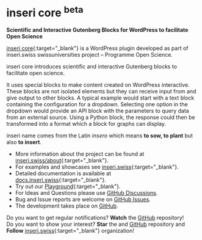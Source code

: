 # inseri core <sup>beta</sub>

**Scientific and Interactive Gutenberg Blocks for WordPress to facilitate Open Science**

[inseri core](https://wordpress.org/plugins/inseri-core/){:target="\_blank"} is a WordPress plugin developed as part of inseri.swiss swissuniversities project – Programme Open Science.

inseri core introduces scientific and interactive Gutenberg blocks to facilitate open science.

It uses special blocks to make content created on WordPress interactive.
These blocks are not isolated elements but they can receive input from and give output to other blocks.
A typical example would start with a text block containing the configuration for a dropdown.
Selecting one option in the dropdown would provide an API block with the parameters to query data from an external source.
Using a Python block, the response could then be transformed into a format which a block for graphs can display.

inseri name comes from the Latin _insero_ which means **to sow, to plant** but also **to insert**.

- More information about the project can be found at [inseri.swiss/about](https://inseri.swiss/about){:target="\_blank"}.
- For examples and showcases see [inseri.swiss](https://inseri.swiss){:target="\_blank"}.
- Detailed documentation is available at [docs.inseri.swiss](https://docs.inseri.swiss/){:target="\_blank"}.
- Try out our [Playground](https://inseri.swiss/playground/){:target="\_blank"}.
- For Ideas and Questions please use [GitHub Discussions](https://github.com/inseri-swiss/inseri-core-wp/discussions).
- Bug and Issue reports are welcome on [GitHub Issues](https://github.com/inseri-swiss/inseri-core-wp/issues).
- The development takes place on [GitHub](https://github.com/inseri-swiss/inseri-core-wp).

Do you want to get regular notifications? **Watch** the [GitHub](https://github.com/inseri-swiss/inseri-core-wp) repository!<br/>
Do you want to show your interest? **Star** the and [GitHub](https://github.com/inseri-swiss/inseri-core-wp) repository and **Follow** [inseri.swiss](https://github.com/inseri-swiss/){:target="\_blank"} organization!
